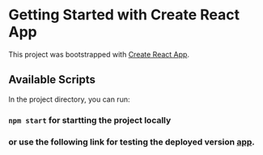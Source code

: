 # Getting Started with Create React App

This project was bootstrapped with [Create React App](https://github.com/facebook/create-react-app).

## Available Scripts

In the project directory, you can run:

### `npm start` for startting the project locally 
 
### or use the following link for testing the deployed version  [app](https://github.com/facebook/create-react-app).
